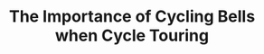 ---
layout: community
category: community
title: "The Importance of Cycling Bells when Cycle Touring"
description: "After 3 day's touring, I've come to realise the importance of cycling bell.. of which I don't have 😏  I have a pedestrian bell and an air horn (Hornet)... love using the air horn. You have your voice. "
isTopLevel: false
isSingleLevel: false
isArticle: false
datePublished: 2022-06-23 10:07:00 +0300
dateModified: 2022-06-23 10:07:00 +0300
published: false
---
